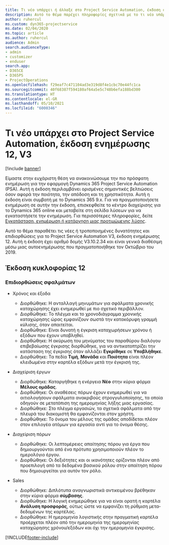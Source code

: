 ```yaml
---
title: Τι νέο υπάρχει ή άλλαξε στο Project Service Automation, έκδοση ενημέρωσης 12, V3
description: Αυτό το θέμα παρέχει πληροφορίες σχετικά με το τι νέο υπάρχει Project Service Automation, έκδοση ενημέρωσης 12, V3.
author: ruhercul
ms.custom: dyn365-projectservice
ms.date: 02/04/2020
ms.topic: article
ms.author: ruhercul
audience: Admin
search.audienceType:
- admin
- customizer
- enduser
search.app:
- D365CE
- D365PS
- ProjectOperations
ms.openlocfilehash: f29eaf7c471104ad3e319d8f4e1cbc70e44fc1ca
ms.sourcegitcommit: 40f68387f594180af64a5e5c748b6efa188bd300
ms.translationtype: HT
ms.contentlocale: el-GR
ms.lasthandoff: 05/10/2021
ms.locfileid: "6000346"
---
```

# <a name="project-service-automation-update-release-12-v3"></a>Τι νέο υπάρχει στο Project Service Automation, έκδοση ενημέρωσης 12, V3

[!include [banner](../includes/psa-now-project-operations.md)]

Είμαστε στην ευχάριστη θέση να ανακοινώσουμε την πιο πρόσφατη ενημέρωση για την εφαρμογή Dynamics 365 Project Service Automation (PSA). Αυτή η έκδοση περιλαμβάνει ορισμένες σημαντικές βελτιώσεις όσον αφορά την ποιότητα, την απόδοση και τη χρηστικότητα. Αυτή η έκδοση είναι συμβατή με το Dynamics 365 9.x. Για να πραγματοποιήσετε ενημέρωση σε αυτήν την έκδοση, επισκεφθείτε το κέντρο διαχείρισης για το Dynamics 365 online και μεταβείτε στη σελίδα λύσεων για να εγκαταστήσετε την ενημέρωση. Για περισσότερες πληροφορίες, δείτε [Εγκατάσταση, ενημέρωση ή κατάργηση μιας προτιμώμενης λύσης](/power-platform/admin/install-remove-preferred-solution).

Αυτό το θέμα παραθέτει τις νέες ή τροποποιημένες δυνατότητες και επιδιορθώσεις για το Project Service Automation V3, έκδοση ενημέρωσης 12. Αυτή η έκδοση έχει αριθμό δομής V3.10.2.34 και είναι γενικά διαθέσιμη μέσω μιας αυτοενημέρωσης που πραγματοποιήθηκε τον Οκτώβριο του 2019.

## <a name="update-release-12"></a>Έκδοση κυκλοφορίας 12

### <a name="bug-fixes"></a>Επιδιορθώσεις σφαλμάτων

- Χρόνος και έξοδα

    - Διορθώθηκε: Η ανταλλαγή μηνυμάτων για σφάλματα χρονικής καταχώρησης έχει ενημερωθεί με πιο σχετικό περιβάλλον.
    - Διορθώθηκε: Το πλέγμα και το χρονοδιάγραμμα χρονικής καταχώρησης ώρας εμφανίζουν σωστά την κατακόρυφη γραμμή κύλισης, όταν απαιτείται.
    - Διορθώθηκε: Είναι δυνατή η έγκριση καταχωρήσεων χρόνου ή εξόδων που έχουν υποβληθεί.
    - Διορθώθηκε: Η ακύρωση του μηνύματος του παραθύρου διαλόγου επιβεβαίωσης έγκρισης διορθώθηκε, για να αντικατοπτρίζει την κατάσταση της έγκρισης όταν αλλάζει **Εγκρίθηκε** σε **Υποβλήθηκε**.
    - Διορθώθηκε: Τα πεδία **Τιμή**, **Μονάδα** και **Ποιότητα** είναι πλέον κλειδωμένα στην καρτέλα εξόδων μετά την έγκρισή της.

- Διαχείριση έργων

    - Διορθώθηκε: Καταργήθηκε η ενέργεια **Νέο** στην κύρια φόρμα  **Μέλους ομάδας**.
    - Διορθώθηκε: Οι αναθέσεις πόρων έχουν ενημερωθεί για να αιτιολογήσουν σφάλματα ανακριβούς στρογγυλοποίησης, τα οποία οδηγούν σε μετατόπιση της ημερομηνίας λήξης μιας εργασίας.
    - Διορθώθηκε: Στο πλέγμα εργασιών, τα σχετικά σφάλματα από την πλευρά του διακομιστή θα εμφανίζονται στον χρήστη.
    - Διορθώθηκε: Το όνομα του μέλους της ομάδας αποδίδεται πλέον στον επιλογέα ατόμων για εργασία αντί για το όνομα θέσης.

- Διαχείριση πόρων

    - Διορθώθηκε: Οι λεπτομέρειες απαίτησης πόρου για έργα που δημιουργούνται από ένα πρότυπο χρησιμοποιούν πλέον το ημερολόγιο έργου.
    - Διορθώθηκε: Οι δεξιότητες και οι ικανότητες ορίζονται πλέον από προεπιλογή από τα δεδομένα βασικού ρόλου στην απαίτηση πόρου που δημιουργείται για αυτόν τον ρόλο.

- Sales

    - Διορθώθηκε: Διπλότυπα αναγνωριστικά αντικειμένου βρέθηκαν στην κύρια φόρμα **σύμβασης**.
    - Διορθώθηκε: Η λογική ενημερώθηκε για να είναι ορατή η καρτέλα **Ανάλυση προσφοράς**, ούτως ώστε να εμφανίζει τη ρύθμιση μετα-δεδομένων της καρτέλας.
    - Διορθώθηκε: Η ημερομηνία λογιστικής στην πραγματική καρτέλα προέρχεται πλέον από την ημερομηνία της ημερομηνίας καταχώρησης χρόνου/εξόδων και όχι την ημερομηνία έγκρισης.


[!INCLUDE[footer-include](../includes/footer-banner.md)]